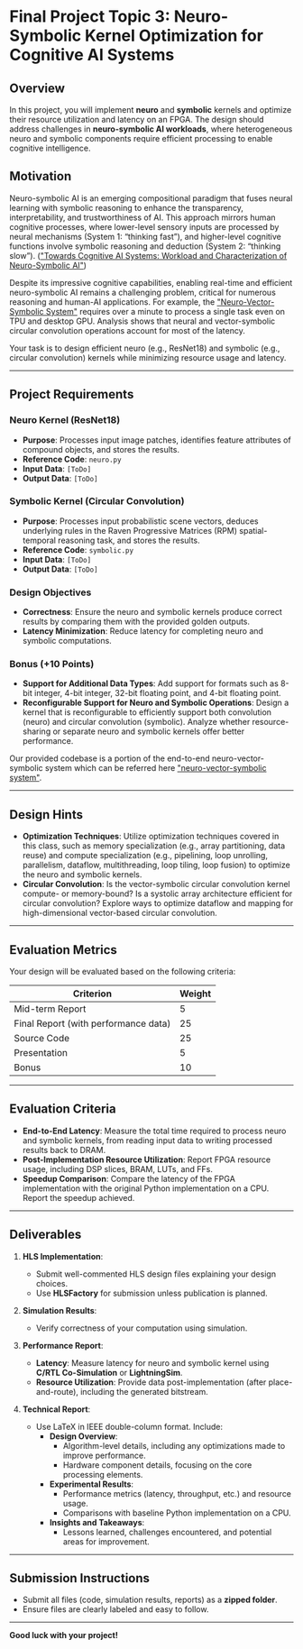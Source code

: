 # Final Project Topic 3: Neuro-Symbolic Kernel Optimization for Cognitive AI Systems

## Overview

In this project, you will implement **neuro** and **symbolic** kernels and optimize their resource utilization and latency on an FPGA. The design should address challenges in **neuro-symbolic AI workloads**, where heterogeneous neuro and symbolic components require efficient processing to enable cognitive intelligence.


## Motivation

Neuro-symbolic AI is an emerging compositional paradigm that fuses neural learning with symbolic reasoning to enhance the transparency, interpretability, and trustworthiness of AI. This approach mirrors human cognitive processes, where lower-level sensory inputs are processed by neural mechanisms (System 1: “thinking fast”), and higher-level cognitive functions involve symbolic reasoning and deduction (System 2: “thinking slow”). (["Towards Cognitive AI Systems: Workload and Characterization of Neuro-Symbolic AI"](https://ieeexplore.ieee.org/document/10590020))

Despite its impressive cognitive capabilities, enabling real-time and efficient neuro-symbolic AI remains a challenging problem, critical for numerous reasoning and human-AI applications. For example, the ["Neuro-Vector-Symbolic System"](https://www.nature.com/articles/s42256-023-00630-8) requires over a minute to process a single task even on TPU and desktop GPU. Analysis shows that neural and vector-symbolic circular convolution operations account for most of the latency.

Your task is to design efficient neuro (e.g., ResNet18) and symbolic (e.g., circular convolution) kernels while minimizing resource usage and latency.

---

## Project Requirements

### Neuro Kernel (ResNet18)
- **Purpose**: Processes input image patches, identifies feature attributes of compound objects, and stores the results.
- **Reference Code**: `neuro.py`
- **Input Data**: `[ToDo]`
- **Output Data**: `[ToDo]`

### Symbolic Kernel (Circular Convolution)
- **Purpose**: Processes input probabilistic scene vectors, deduces underlying rules in the Raven Progressive Matrices (RPM) spatial-temporal reasoning task, and stores the results.
- **Reference Code**: `symbolic.py`
- **Input Data**: `[ToDo]`
- **Output Data**: `[ToDo]`

### Design Objectives
- **Correctness**: Ensure the neuro and symbolic kernels produce correct results by comparing them with the provided golden outputs.
- **Latency Minimization**: Reduce latency for completing neuro and symbolic computations.

### Bonus (+10 Points)
- **Support for Additional Data Types**: Add support for formats such as 8-bit integer, 4-bit integer, 32-bit floating point, and 4-bit floating point.
- **Reconfigurable Support for Neuro and Symbolic Operations**: Design a kernel that is reconfigurable to efficiently support both convolution (neuro) and circular convolution (symbolic). Analyze whether resource-sharing or separate neuro and symbolic kernels offer better performance.

Our provided codebase is a portion of the end-to-end neuro-vector-symbolic system which can be referred here ["neuro-vector-symbolic system"](https://github.com/IBM/neuro-vector-symbolic-architectures-raven/tree/main).

---

## Design Hints
- **Optimization Techniques**: Utilize optimization techniques covered in this class, such as memory specialization (e.g., array partitioning, data reuse) and compute specialization (e.g., pipelining, loop unrolling, parallelism, dataflow, multithreading, loop tiling, loop fusion) to optimize the neuro and symbolic kernels.
- **Circular Convolution**: Is the vector-symbolic circular convolution kernel compute- or memory-bound? Is a systolic array architecture efficient for circular convolution? Explore ways to optimize dataflow and mapping for high-dimensional vector-based circular convolution.

---

## Evaluation Metrics

Your design will be evaluated based on the following criteria:

| **Criterion**                         | **Weight** |
|---------------------------------------|------------|
| Mid-term Report                       | 5          |
| Final Report (with performance data)  | 25         |
| Source Code                           | 25         |
| Presentation                          | 5          |
| Bonus                                 | 10         |

---

## Evaluation Criteria
- **End-to-End Latency**: Measure the total time required to process neuro and symbolic kernels, from reading input data to writing processed results back to DRAM.
- **Post-Implementation Resource Utilization**: Report FPGA resource usage, including DSP slices, BRAM, LUTs, and FFs.
- **Speedup Comparison**: Compare the latency of the FPGA implementation with the original Python implementation on a CPU. Report the speedup achieved.

---

## Deliverables

1. **HLS Implementation**:
   - Submit well-commented HLS design files explaining your design choices.
   - Use **HLSFactory** for submission unless publication is planned.

2. **Simulation Results**:
   - Verify correctness of your computation using simulation.

3. **Performance Report**:
   - **Latency**: Measure latency for neuro and symbolic kernel using **C/RTL Co-Simulation** or **LightningSim**.
   - **Resource Utilization**: Provide data post-implementation (after place-and-route), including the generated bitstream.

4. **Technical Report**:
   - Use LaTeX in IEEE double-column format. Include:
     - **Design Overview**:
       - Algorithm-level details, including any optimizations made to improve performance.
       - Hardware component details, focusing on the core processing elements.
     - **Experimental Results**:
       - Performance metrics (latency, throughput, etc.) and resource usage.
       - Comparisons with baseline Python implementation on a CPU.
     - **Insights and Takeaways**:
       - Lessons learned, challenges encountered, and potential areas for improvement.

---

## Submission Instructions

- Submit all files (code, simulation results, reports) as a **zipped folder**.
- Ensure files are clearly labeled and easy to follow.

---

**Good luck with your project!**